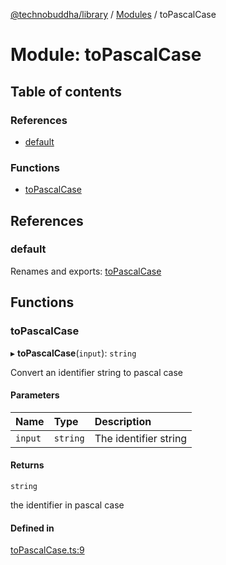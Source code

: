 [@technobuddha/library](../../README.md) / [Modules](../Modules.md) / toPascalCase

# Module: toPascalCase

## Table of contents

### References

- [default](toPascalCase.md#default)

### Functions

- [toPascalCase](toPascalCase.md#topascalcase)

## References

### default

Renames and exports: [toPascalCase](toPascalCase.md#topascalcase)

## Functions

### toPascalCase

▸ **toPascalCase**(`input`): `string`

Convert an identifier string to pascal case

#### Parameters

| Name | Type | Description |
| :------ | :------ | :------ |
| `input` | `string` | The identifier string |

#### Returns

`string`

the identifier in pascal case

#### Defined in

[toPascalCase.ts:9](../../src/toPascalCase.ts#L9)
